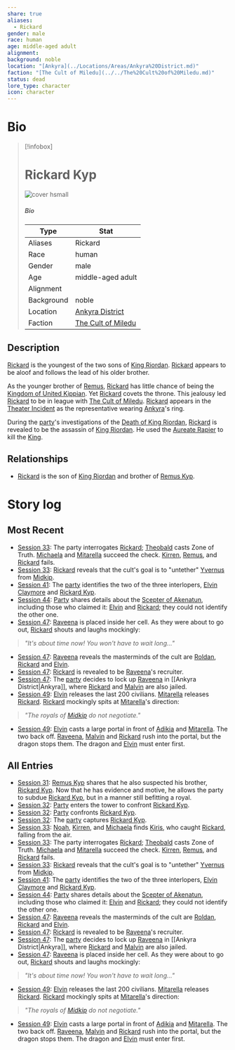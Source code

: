 ```yaml
---
share: true
aliases:
  - Rickard
gender: male
race: human
age: middle-aged adult
alignment: 
background: noble
location: "[Ankyra](../Locations/Areas/Ankyra%20District.md)"
faction: "[The Cult of Miledu](../../The%20Cult%20of%20Miledu.md)"
status: dead
lore_type: character
icon: character
---
```

# Bio
> [!infobox]
> # Rickard Kyp
> ![cover hsmall](insertimage.png)
> ##### Bio
> | Type | Stat |
> | ---- | ---- |
> | Aliases | Rickard|
> | Race| human |
> | Gender| male|
> | Age | middle-aged adult|
> | Alignment|| 
> | Background| noble|
> | Location|  [Ankyra District](../Locations/Areas/Ankyra%20District.md)|
> | Faction| [The Cult of Miledu](../../The%20Cult%20of%20Miledu.md)| 
## Description
[Rickard](Rickard%20Kyp.md) is the youngest of the two sons of [King Riordan](../../Riordan%20Kyp.md). [Rickard](Rickard%20Kyp.md) appears to be aloof and follows the lead of his older brother.

As the younger brother of [Remus](../../Remus%20Kyp.md), [Rickard](Rickard%20Kyp.md) has little chance of being the [Kingdom of United Kippian](../Locations/Kingdoms/Kingdom%20of%20United%20Kippian.md). Yet [Rickard](Rickard%20Kyp.md) covets the throne. This jealousy led [Rickard](Rickard%20Kyp.md) to be in league with [The Cult of Miledu](../../The%20Cult%20of%20Miledu.md). [Rickard](Rickard%20Kyp.md) appears in the [Theater Incident](../Lore/Events/Theater%20Incident.md) as the representative wearing [Ankyra](../Locations/Areas/Ankyra%20District.md)'s ring.

During the [party](../Factions/Seven%20Up....md)'s investigations of the [Death of King Riordan](../Lore/Events/Death%20of%20King%20Riordan.md), [Rickard](Rickard%20Kyp.md) is revealed to be the assassin of [King Riordan](../../Riordan%20Kyp.md). He used the [Aureate Rapier](../Items/Mythic%20Items/Aureate%20Rapier.md) to kill the [King](../../Riordan%20Kyp.md).
## Relationships
- [Rickard](Rickard%20Kyp.md) is the son of [King Riordan](../../Riordan%20Kyp.md) and brother of [Remus Kyp](../../Remus%20Kyp.md).
# Story log
## Most Recent
- [Session 33](../../Session%2033.md): The party interrogates [Rickard](Rickard%20Kyp.md); [Theobald](Theobald%20Clayhollow.md) casts Zone of Truth. [Michaela](Michaela%20Randall.md) and [Mitarella](Mitarella%20Randall.md) succeed the check. [Kirren](Kirren%20Acquermann.md), [Remus](Remus%20Kyp.md), and [Rickard](Rickard%20Kyp.md) fails.
- [Session 33](../../Session%2033.md): [Rickard](Rickard%20Kyp.md) reveals that the cult's goal is to "untether" [Yvernus](Yvernus%20District.md) from [Midkip](Midkip.md).
- [Session 41](../Session%20Log/Session%2041.md): The [party](Seven%20Up....md) identifies the two of the three interlopers, [Elvin Claymore](Elvin%20Claymore.md) and [Rickard Kyp](Rickard%20Kyp.md).
- [Session 44](../Session%20Log/Session%2044.md): [Party](Seven%20Up....md) shares details about the [Scepter of Akenatun](Scepter%20of%20Akenatun.md), including those who claimed it: [Elvin](Elvin%20Claymore.md) and [Rickard](Rickard%20Kyp.md); they could not identify the other one.
- [Session 47](../Session%20Log/Session%2047.md): [Raveena](Raveena%20Malandar.md) is placed inside her cell. As they were about to go out, [Rickard](Rickard%20Kyp.md) shouts and laughs mockingly:
> *"It's about time now! You won't have to wait long..."*
- [Session 47](../Session%20Log/Session%2047.md): [Raveena](Raveena%20Malandar.md) reveals the masterminds of the cult are [Roldan](Roldan%20Vinke.md), [Rickard](Rickard%20Kyp.md) and [Elvin](Elvin%20Claymore.md).
- [Session 47](../Session%20Log/Session%2047.md): [Rickard](Rickard%20Kyp.md) is revealed to be [Raveena](Raveena%20Malandar.md)'s recruiter.
- [Session 47](../Session%20Log/Session%2047.md): The [party](Seven%20Up....md) decides to lock up [Raveena](Raveena%20Malandar.md) in [[Ankyra District|Ankyra]], where [Rickard](Rickard%20Kyp.md) and [Malvin](Malvin%20Randall.md) are also jailed.
- [Session 49](../Session%20Log/Session%2049.md): [Elvin](Elvin%20Claymore.md) releases the last 200 civilians. [Mitarella](Mitarella%20Randall.md) releases [Rickard](Rickard%20Kyp.md). [Rickard](Rickard%20Kyp.md) mockingly spits at [Mitarella](Mitarella%20Randall.md)'s direction:
> *"The royals of [Midkip](Midkip.md) do not negotiate."*
- [Session 49](../Session%20Log/Session%2049.md): [Elvin](Elvin%20Claymore.md) casts a large portal in front of [Adikia](Adikia%20Unalome.md) and [Mitarella](Mitarella%20Randall.md). The two back off. [Raveena](Raveena%20Malandar.md), [Malvin](Malvin%20Randall.md) and [Rickard](Rickard%20Kyp.md) rush into the portal, but the dragon stops them. The dragon and [Elvin](Elvin%20Claymore.md) must enter first.

## All Entries
- [Session 31](../../Session%2031.md): [Remus Kyp](Remus%20Kyp.md) shares that he also suspected his brother, [Rickard Kyp](Rickard%20Kyp.md). Now that he has evidence and motive, he allows the party to subdue [Rickard Kyp](Rickard%20Kyp.md), but in a manner still befitting a royal.
- [Session 32](../../Session%2032.md): [Party](Seven%20Up....md) enters the tower to confront [Rickard Kyp](Rickard%20Kyp.md).
- [Session 32](../../Session%2032.md): [Party](Seven%20Up....md) confronts [Rickard Kyp](Rickard%20Kyp.md).
- [Session 32](../../Session%2032.md): The [party](Seven%20Up....md) captures [Rickard Kyp](Rickard%20Kyp.md).
- [Session 33](../../Session%2033.md): [Noah](Noah%20Skie.md), [Kirren](Kirren%20Acquermann.md), and [Michaela](Michaela%20Randall.md) finds [Kiris](Kiris%20Acquermann.md), who caught [Rickard](Rickard%20Kyp.md), falling from the air.
- [Session 33](../../Session%2033.md): The party interrogates [Rickard](Rickard%20Kyp.md); [Theobald](Theobald%20Clayhollow.md) casts Zone of Truth. [Michaela](Michaela%20Randall.md) and [Mitarella](Mitarella%20Randall.md) succeed the check. [Kirren](Kirren%20Acquermann.md), [Remus](Remus%20Kyp.md), and [Rickard](Rickard%20Kyp.md) fails.
- [Session 33](../../Session%2033.md): [Rickard](Rickard%20Kyp.md) reveals that the cult's goal is to "untether" [Yvernus](Yvernus%20District.md) from [Midkip](Midkip.md).
- [Session 41](../Session%20Log/Session%2041.md): The [party](Seven%20Up....md) identifies the two of the three interlopers, [Elvin Claymore](Elvin%20Claymore.md) and [Rickard Kyp](Rickard%20Kyp.md).
- [Session 44](../Session%20Log/Session%2044.md): [Party](Seven%20Up....md) shares details about the [Scepter of Akenatun](Scepter%20of%20Akenatun.md), including those who claimed it: [Elvin](Elvin%20Claymore.md) and [Rickard](Rickard%20Kyp.md); they could not identify the other one.
- [Session 47](../Session%20Log/Session%2047.md): [Raveena](Raveena%20Malandar.md) reveals the masterminds of the cult are [Roldan](Roldan%20Vinke.md), [Rickard](Rickard%20Kyp.md) and [Elvin](Elvin%20Claymore.md).
- [Session 47](../Session%20Log/Session%2047.md): [Rickard](Rickard%20Kyp.md) is revealed to be [Raveena](Raveena%20Malandar.md)'s recruiter.
- [Session 47](../Session%20Log/Session%2047.md): The [party](Seven%20Up....md) decides to lock up [Raveena](Raveena%20Malandar.md) in [[Ankyra District|Ankyra]], where [Rickard](Rickard%20Kyp.md) and [Malvin](Malvin%20Randall.md) are also jailed.
- [Session 47](../Session%20Log/Session%2047.md): [Raveena](Raveena%20Malandar.md) is placed inside her cell. As they were about to go out, [Rickard](Rickard%20Kyp.md) shouts and laughs mockingly:
> *"It's about time now! You won't have to wait long..."*
- [Session 49](../Session%20Log/Session%2049.md): [Elvin](Elvin%20Claymore.md) releases the last 200 civilians. [Mitarella](Mitarella%20Randall.md) releases [Rickard](Rickard%20Kyp.md). [Rickard](Rickard%20Kyp.md) mockingly spits at [Mitarella](Mitarella%20Randall.md)'s direction:
> *"The royals of [Midkip](Midkip.md) do not negotiate."*
- [Session 49](../Session%20Log/Session%2049.md): [Elvin](Elvin%20Claymore.md) casts a large portal in front of [Adikia](Adikia%20Unalome.md) and [Mitarella](Mitarella%20Randall.md). The two back off. [Raveena](Raveena%20Malandar.md), [Malvin](Malvin%20Randall.md) and [Rickard](Rickard%20Kyp.md) rush into the portal, but the dragon stops them. The dragon and [Elvin](Elvin%20Claymore.md) must enter first.
